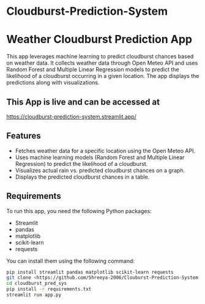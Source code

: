 # Cloudburst-Prediction-System
# Weather Cloudburst Prediction App

This app leverages machine learning to predict cloudburst chances based on weather data. It collects weather data through Open Meteo API and uses Random Forest and Multiple Linear Regression models to predict the likelihood of a cloudburst occurring in a given location. The app displays the predictions along with visualizations.

## This App is live and can be accessed at
 https://cloudburst-prediction-system.streamlit.app/

## Features
- Fetches weather data for a specific location using the Open Meteo API.
- Uses machine learning models (Random Forest and Multiple Linear Regression) to predict the likelihood of a cloudburst.
- Visualizes actual rain vs. predicted cloudburst chances on a graph.
- Displays the predicted cloudburst chances in a table.

## Requirements

To run this app, you need the following Python packages:

- Streamlit
- pandas
- matplotlib
- scikit-learn
- requests

You can install them using the following command:

```bash
pip install streamlit pandas matplotlib scikit-learn requests
git clone <https://github.com/Shreeya-2006/Clouburst-Prediction-System.git>
cd cloudburst_pred_sys
pip install -r requirements.txt
streamlit run app.py
